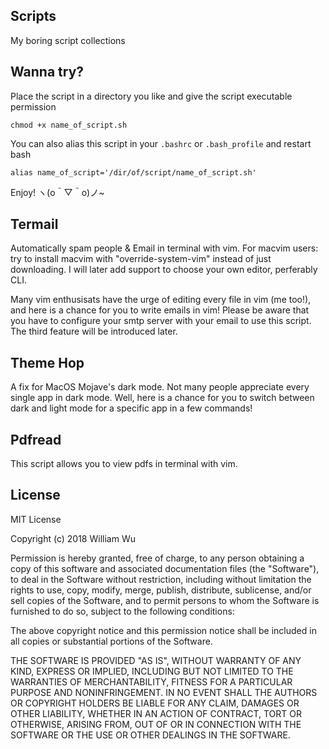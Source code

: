 ## Scripts
My boring script collections

## Wanna try?
Place the script in a directory you like and give the script executable permission
```
chmod +x name_of_script.sh
```
You can also alias this script in your ```.bashrc``` or ```.bash_profile``` and restart bash
```
alias name_of_script='/dir/of/script/name_of_script.sh'
```
Enjoy! ヽ(o＾▽＾o)ノ~

## Termail
Automatically spam people & Email in terminal with vim. For macvim users: try to install macvim with "override-system-vim" instead of just downloading. I will later add support to choose your own editor, perferably CLI.

Many vim enthusisats have the urge of editing every file in vim (me too!), and here is a chance for you to write emails in vim! Please be aware that you have to configure your smtp server with your email to use this script. The third feature will be introduced later.
## Theme Hop
A fix for MacOS Mojave's dark mode. Not many people appreciate every single app in dark mode.
Well, here is a chance for you to switch between dark and light mode for a specific app in a few commands!

## Pdfread
This script allows you to view pdfs in terminal with vim.
## License
MIT License

Copyright (c) 2018 William Wu

Permission is hereby granted, free of charge, to any person obtaining a copy
of this software and associated documentation files (the "Software"), to deal
in the Software without restriction, including without limitation the rights
to use, copy, modify, merge, publish, distribute, sublicense, and/or sell
copies of the Software, and to permit persons to whom the Software is
furnished to do so, subject to the following conditions:

The above copyright notice and this permission notice shall be included in all
copies or substantial portions of the Software.

THE SOFTWARE IS PROVIDED "AS IS", WITHOUT WARRANTY OF ANY KIND, EXPRESS OR
IMPLIED, INCLUDING BUT NOT LIMITED TO THE WARRANTIES OF MERCHANTABILITY,
FITNESS FOR A PARTICULAR PURPOSE AND NONINFRINGEMENT. IN NO EVENT SHALL THE
AUTHORS OR COPYRIGHT HOLDERS BE LIABLE FOR ANY CLAIM, DAMAGES OR OTHER
LIABILITY, WHETHER IN AN ACTION OF CONTRACT, TORT OR OTHERWISE, ARISING FROM,
OUT OF OR IN CONNECTION WITH THE SOFTWARE OR THE USE OR OTHER DEALINGS IN THE
SOFTWARE.

